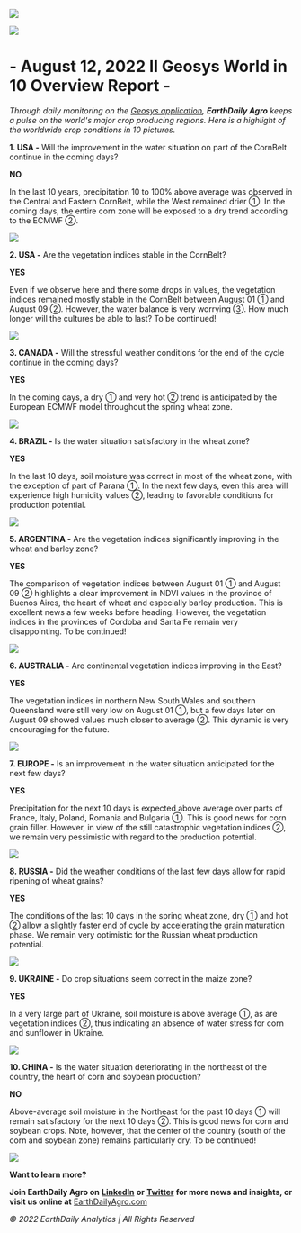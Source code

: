 ![](RackMultipart20220815-1-p05vh7_html_4ce242900a59d356.png)

![](RackMultipart20220815-1-p05vh7_html_69dcbcdee4e9e797.jpg)

# - August 12, 2022 II Geosys World in 10 Overview Report -

_Through daily monitoring on the [Geosys application](https://earthdailyagro.com/), **EarthDaily Agro** keeps a pulse on the world's major crop producing regions. Here is a highlight of the worldwide crop conditions in 10 pictures._

**1. USA -** Will the improvement in the water situation on part of the CornBelt continue in the coming days?

**NO**

In the last 10 years, precipitation 10 to 100% above average was observed in the Central and Eastern CornBelt, while the West remained drier ①. In the coming days, the entire corn zone will be exposed to a dry trend according to the ECMWF ②.

![](RackMultipart20220815-1-p05vh7_html_6bac5e55e605aac4.jpg)

**2. USA -** Are the vegetation indices stable in the CornBelt?

**YES**

Even if we observe here and there some drops in values, the vegetation indices remained mostly stable in the CornBelt between August 01 ① and August 09 ②. However, the water balance is very worrying ③. How much longer will the cultures be able to last? To be continued!

![](RackMultipart20220815-1-p05vh7_html_c9af319637f3b855.jpg)

**3. CANADA -** Will the stressful weather conditions for the end of the cycle continue in the coming days?

**YES**

In the coming days, a dry ① and very hot ② trend is anticipated by the European ECMWF model throughout the spring wheat zone.

![](RackMultipart20220815-1-p05vh7_html_3007078936f01f99.jpg)

**4. BRAZIL -** Is the water situation satisfactory in the wheat zone?

**YES**

In the last 10 days, soil moisture was correct in most of the wheat zone, with the exception of part of Parana ①. In the next few days, even this area will experience high humidity values ②, leading to favorable conditions for production potential.

![](RackMultipart20220815-1-p05vh7_html_203778282f88d6c3.jpg)

**5. ARGENTINA -** Are the vegetation indices significantly improving in the wheat and barley zone?

**YES**

The comparison of vegetation indices between August 01 ① and August 09 ② highlights a clear improvement in NDVI values in the province of Buenos Aires, the heart of wheat and especially barley production. This is excellent news a few weeks before heading. However, the vegetation indices in the provinces of Cordoba and Santa Fe remain very disappointing. To be continued!

![](RackMultipart20220815-1-p05vh7_html_fda750bcc47a653b.jpg)

**6. AUSTRALIA -** Are continental vegetation indices improving in the East?

**YES**

The vegetation indices in northern New South Wales and southern Queensland were still very low on August 01 ①, but a few days later on August 09 showed values much closer to average ②. This dynamic is very encouraging for the future.

![](RackMultipart20220815-1-p05vh7_html_2a52a52c37865e92.jpg)

**7. EUROPE -** Is an improvement in the water situation anticipated for the next few days?

**YES**

Precipitation for the next 10 days is expected above average over parts of France, Italy, Poland, Romania and Bulgaria ①. This is good news for corn grain filler. However, in view of the still catastrophic vegetation indices ②, we remain very pessimistic with regard to the production potential.

![](RackMultipart20220815-1-p05vh7_html_7329cd0e266fecc.jpg)

**8. RUSSIA -** Did the weather conditions of the last few days allow for rapid ripening of wheat grains?

**YES**

The conditions of the last 10 days in the spring wheat zone, dry ① and hot ② allow a slightly faster end of cycle by accelerating the grain maturation phase. We remain very optimistic for the Russian wheat production potential.

![](RackMultipart20220815-1-p05vh7_html_76c6fba25e7a675f.jpg)

**9. UKRAINE -** Do crop situations seem correct in the maize zone?

**YES**

In a very large part of Ukraine, soil moisture is above average ①, as are vegetation indices ②, thus indicating an absence of water stress for corn and sunflower in Ukraine.

![](RackMultipart20220815-1-p05vh7_html_fd950debda7593a9.jpg)

**10. CHINA -** Is the water situation deteriorating in the northeast of the country, the heart of corn and soybean production?

**NO**

Above-average soil moisture in the Northeast for the past 10 days ① will remain satisfactory for the next 10 days ②. This is good news for corn and soybean crops. Note, however, that the center of the country (south of the corn and soybean zone) remains particularly dry. To be continued!

![](RackMultipart20220815-1-p05vh7_html_1f4eab2b6450c045.jpg)

**Want to learn more?**

**Join EarthDaily Agro on** **[LinkedIn](https://www.linkedin.com/company/geosys)**  **or** **[Twitter](https://www.twitter.com/geosys)**  **for more news and insights, or visit us online at** [EarthDailyAgro.com](https://earthdailyagro.com/)

_© 2022 EarthDaily Analytics | All Rights Reserved_

